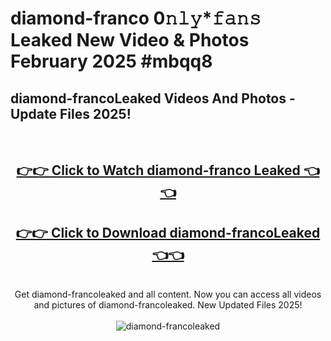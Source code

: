 # diamond-franco 0𝚗𝚕𝚢*𝚏𝚊𝚗𝚜 Leaked New Video & Photos February 2025 #mbqq8

<h2>diamond-francoLeaked Videos And Photos - Update Files 2025!</h2>
<br>
<div align="center">
<h2><a href="https://mediaupload.pro?title=diamond-franco&ref=11F" rel="nofollow">👉👉 Click to Watch diamond-franco Leaked 👈👈</a></h2>
<h2><a href="https://mediaupload.pro?title=diamond-franco&ref=11F" rel="nofollow">👉👉 Click to Download diamond-francoLeaked 👈👈</a></h2>
<br>
Get diamond-francoleaked and all content. Now you can access all videos and pictures of diamond-francoleaked. New Updated Files 2025!
<br>
<br>
<a href="https://mediaupload.pro?title=diamond-franco&ref=11F" rel="nofollow" data-target="animated-image.originalLink"><img src="https://i.ibb.co/Gkj2r4b/banner.png" alt="diamond-francoleaked" style="max-width: 100%; display: inline-block;" data-target="animated-image.originalImage"></a>
</div>
<br>

